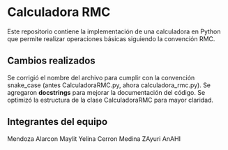 # Calculadora RMC

Este repositorio contiene la implementación de una calculadora en Python que permite realizar operaciones básicas siguiendo la convención RMC. 

## Cambios realizados
Se corrigió el nombre del archivo para cumplir con la convención snake_case (antes CalculadoraRMC.py, ahora calculadora_rmc.py).
Se agregaron **docstrings** para mejorar la documentación del código.
Se optimizó la estructura de la clase CalculadoraRMC para mayor claridad.

## Integrantes del equipo
Mendoza Alarcon Maylit Yelina
Cerron Medina ZAyuri AnAHI
